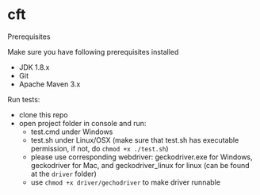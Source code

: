 # cft
Prerequisites

Make sure you have following prerequisites installed
- JDK 1.8.x
- Git
- Apache Maven 3.x

Run tests:
 - clone this repo
 - open project folder in console and run:
   * test.cmd under Windows
   * test.sh under Linux/OSX (make sure that test.sh has executable permission, if not, do `chmod +x ./test.sh`)
   * please use corresponding webdriver: geckodriver.exe for Windows, geckodriver for Mac, and geckodriver_linux for linux (can be found at the `driver` folder)
   * use `chmod +x driver/gechodriver` to make driver runnable